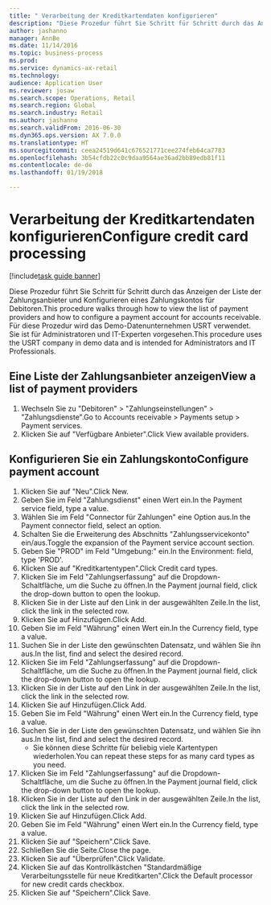 ```yaml
--- 
title: " Verarbeitung der Kreditkartendaten konfigurieren"
description: "Diese Prozedur führt Sie Schritt für Schritt durch das Anzeigen der Liste der Zahlungsanbieter und Konfigurieren eines Zahlungskontos für Debitoren."
author: jashanno
manager: AnnBe
ms.date: 11/14/2016
ms.topic: business-process
ms.prod: 
ms.service: dynamics-ax-retail
ms.technology: 
audience: Application User
ms.reviewer: josaw
ms.search.scope: Operations, Retail
ms.search.region: Global
ms.search.industry: Retail
ms.author: jashanno
ms.search.validFrom: 2016-06-30
ms.dyn365.ops.version: AX 7.0.0
ms.translationtype: HT
ms.sourcegitcommit: ceea24519d641c676521771cee274feb64ca7783
ms.openlocfilehash: 3b54cfdb22c0c9daa9564ae36ad2bb89edb81f11
ms.contentlocale: de-de
ms.lasthandoff: 01/19/2018

---
```

# <a name="configure-credit-card-processing"></a><span data-ttu-id="b8689-103"> Verarbeitung der Kreditkartendaten konfigurieren</span><span class="sxs-lookup"><span data-stu-id="b8689-103">Configure credit card processing</span></span>

[!include[task guide banner](../includes/task-guide-banner.md)]

<span data-ttu-id="b8689-104">Diese Prozedur führt Sie Schritt für Schritt durch das Anzeigen der Liste der Zahlungsanbieter und Konfigurieren eines Zahlungskontos für Debitoren.</span><span class="sxs-lookup"><span data-stu-id="b8689-104">This procedure walks through how to view the list of payment providers and how to configure a payment account for accounts receivable.</span></span> <span data-ttu-id="b8689-105">Für diese Prozedur wird das Demo-Datenunternehmen USRT verwendet. Sie ist für Administratoren und IT-Experten vorgesehen.</span><span class="sxs-lookup"><span data-stu-id="b8689-105">This procedure uses the USRT company in demo data and is intended for Administrators and IT Professionals.</span></span>


## <a name="view-a-list-of-payment-providers"></a><span data-ttu-id="b8689-106">Eine Liste der Zahlungsanbieter anzeigen</span><span class="sxs-lookup"><span data-stu-id="b8689-106">View a list of payment providers</span></span>
1. <span data-ttu-id="b8689-107">Wechseln Sie zu "Debitoren" > "Zahlungseinstellungen" > "Zahlungsdienste".</span><span class="sxs-lookup"><span data-stu-id="b8689-107">Go to Accounts receivable > Payments setup > Payment services.</span></span>
2. <span data-ttu-id="b8689-108">Klicken Sie auf "Verfügbare Anbieter".</span><span class="sxs-lookup"><span data-stu-id="b8689-108">Click View available providers.</span></span>

## <a name="configure-payment-account"></a><span data-ttu-id="b8689-109">Konfigurieren Sie ein Zahlungskonto</span><span class="sxs-lookup"><span data-stu-id="b8689-109">Configure payment account</span></span>
1. <span data-ttu-id="b8689-110">Klicken Sie auf "Neu".</span><span class="sxs-lookup"><span data-stu-id="b8689-110">Click New.</span></span>
2. <span data-ttu-id="b8689-111">Geben Sie im Feld "Zahlungsdienst" einen Wert ein.</span><span class="sxs-lookup"><span data-stu-id="b8689-111">In the Payment service field, type a value.</span></span>
3. <span data-ttu-id="b8689-112">Wählen Sie im Feld "Connector für Zahlungen" eine Option aus.</span><span class="sxs-lookup"><span data-stu-id="b8689-112">In the Payment connector field, select an option.</span></span>
4. <span data-ttu-id="b8689-113">Schalten Sie die Erweiterung des Abschnitts "Zahlungsservicekonto" ein/aus.</span><span class="sxs-lookup"><span data-stu-id="b8689-113">Toggle the expansion of the Payment service account section.</span></span>
5. <span data-ttu-id="b8689-114">Geben Sie "PROD" im Feld "Umgebung:" ein.</span><span class="sxs-lookup"><span data-stu-id="b8689-114">In the Environment: field, type 'PROD'.</span></span>
6. <span data-ttu-id="b8689-115">Klicken Sie auf "Kreditkartentypen".</span><span class="sxs-lookup"><span data-stu-id="b8689-115">Click Credit card types.</span></span>
7. <span data-ttu-id="b8689-116">Klicken Sie im Feld "Zahlungserfassung" auf die Dropdown-Schaltfläche, um die Suche zu öffnen.</span><span class="sxs-lookup"><span data-stu-id="b8689-116">In the Payment journal field, click the drop-down button to open the lookup.</span></span>
8. <span data-ttu-id="b8689-117">Klicken Sie in der Liste auf den Link in der ausgewählten Zeile.</span><span class="sxs-lookup"><span data-stu-id="b8689-117">In the list, click the link in the selected row.</span></span>
9. <span data-ttu-id="b8689-118">Klicken Sie auf Hinzufügen.</span><span class="sxs-lookup"><span data-stu-id="b8689-118">Click Add.</span></span>
10. <span data-ttu-id="b8689-119">Geben Sie im Feld "Währung" einen Wert ein.</span><span class="sxs-lookup"><span data-stu-id="b8689-119">In the Currency field, type a value.</span></span>
11. <span data-ttu-id="b8689-120">Suchen Sie in der Liste den gewünschten Datensatz, und wählen Sie ihn aus.</span><span class="sxs-lookup"><span data-stu-id="b8689-120">In the list, find and select the desired record.</span></span>
12. <span data-ttu-id="b8689-121">Klicken Sie im Feld "Zahlungserfassung" auf die Dropdown-Schaltfläche, um die Suche zu öffnen.</span><span class="sxs-lookup"><span data-stu-id="b8689-121">In the Payment journal field, click the drop-down button to open the lookup.</span></span>
13. <span data-ttu-id="b8689-122">Klicken Sie in der Liste auf den Link in der ausgewählten Zeile.</span><span class="sxs-lookup"><span data-stu-id="b8689-122">In the list, click the link in the selected row.</span></span>
14. <span data-ttu-id="b8689-123">Klicken Sie auf Hinzufügen.</span><span class="sxs-lookup"><span data-stu-id="b8689-123">Click Add.</span></span>
15. <span data-ttu-id="b8689-124">Geben Sie im Feld "Währung" einen Wert ein.</span><span class="sxs-lookup"><span data-stu-id="b8689-124">In the Currency field, type a value.</span></span>
16. <span data-ttu-id="b8689-125">Suchen Sie in der Liste den gewünschten Datensatz, und wählen Sie ihn aus.</span><span class="sxs-lookup"><span data-stu-id="b8689-125">In the list, find and select the desired record.</span></span>
    * <span data-ttu-id="b8689-126">Sie können diese Schritte für beliebig viele Kartentypen wiederholen.</span><span class="sxs-lookup"><span data-stu-id="b8689-126">You can repeat these steps for as many card types as you need.</span></span>  
17. <span data-ttu-id="b8689-127">Klicken Sie im Feld "Zahlungserfassung" auf die Dropdown-Schaltfläche, um die Suche zu öffnen.</span><span class="sxs-lookup"><span data-stu-id="b8689-127">In the Payment journal field, click the drop-down button to open the lookup.</span></span>
18. <span data-ttu-id="b8689-128">Klicken Sie in der Liste auf den Link in der ausgewählten Zeile.</span><span class="sxs-lookup"><span data-stu-id="b8689-128">In the list, click the link in the selected row.</span></span>
19. <span data-ttu-id="b8689-129">Klicken Sie auf Hinzufügen.</span><span class="sxs-lookup"><span data-stu-id="b8689-129">Click Add.</span></span>
20. <span data-ttu-id="b8689-130">Geben Sie im Feld "Währung" einen Wert ein.</span><span class="sxs-lookup"><span data-stu-id="b8689-130">In the Currency field, type a value.</span></span>
21. <span data-ttu-id="b8689-131">Klicken Sie auf "Speichern".</span><span class="sxs-lookup"><span data-stu-id="b8689-131">Click Save.</span></span>
22. <span data-ttu-id="b8689-132">Schließen Sie die Seite.</span><span class="sxs-lookup"><span data-stu-id="b8689-132">Close the page.</span></span>
23. <span data-ttu-id="b8689-133">Klicken Sie auf "Überprüfen".</span><span class="sxs-lookup"><span data-stu-id="b8689-133">Click Validate.</span></span>
24. <span data-ttu-id="b8689-134">Klicken Sie auf das Kontrollkästchen "Standardmäßige Verarbeitungsstelle für neue Kreditkarten".</span><span class="sxs-lookup"><span data-stu-id="b8689-134">Click the Default processor for new credit cards checkbox.</span></span>
25. <span data-ttu-id="b8689-135">Klicken Sie auf "Speichern".</span><span class="sxs-lookup"><span data-stu-id="b8689-135">Click Save.</span></span>


